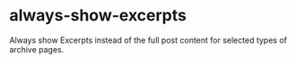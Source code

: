 # always-show-excerpts
Always show Excerpts instead of the full post content for selected types of archive pages.
